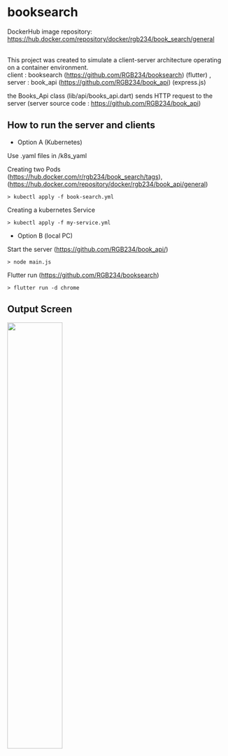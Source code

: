 # booksearch

DockerHub image repository: https://hub.docker.com/repository/docker/rgb234/book_search/general <br></br>

This project was created to simulate a client-server architecture operating on a container environment.  
client : booksearch (https://github.com/RGB234/booksearch) (flutter) , server : book_api (https://github.com/RGB234/book_api) (express.js)  

the Books_Api class (lib/api/books_api.dart) sends HTTP request to the server (server source code : https://github.com/RGB234/book_api)  

## How to run the server and clients

* Option A (Kubernetes)

Use .yaml files in /k8s_yaml  

Creating two Pods  
(https://hub.docker.com/r/rgb234/book_search/tags), (https://hub.docker.com/repository/docker/rgb234/book_api/general)  
```
> kubectl apply -f book-search.yml
```
Creating a kubernetes Service
```
> kubectl apply -f my-service.yml
```

* Option B (local PC)  

Start the server (https://github.com/RGB234/book_api/)  
```
> node main.js
```
Flutter run (https://github.com/RGB234/booksearch)  
```
> flutter run -d chrome
```

## Output Screen

<img src="https://github.com/RGB234/booksearch/assets/67996767/90c2e340-27cd-4ef5-a52a-2c09474baf8d" width="50%" height="50%">
